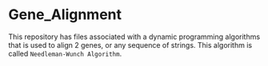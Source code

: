 # Gene_Alignment
This repository has files associated with a dynamic programming algorithms that is used to align 2 genes, or any sequence of strings. This algorithm is called `Needleman-Wunch Algorithm`.
